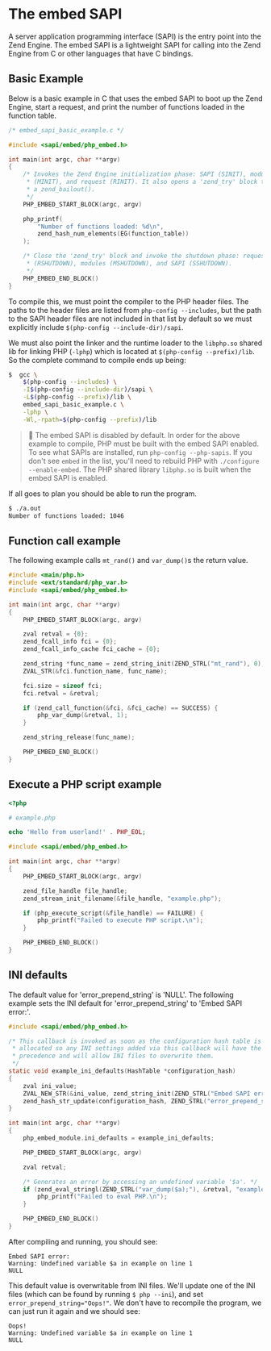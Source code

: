 # The embed SAPI

A server application programming interface (SAPI) is the entry point into the Zend Engine. The embed SAPI is a lightweight SAPI for calling into the Zend Engine from C or other languages that have C bindings.

## Basic Example

Below is a basic example in C that uses the embed SAPI to boot up the Zend Engine, start a request, and print the number of functions loaded in the function table.

```c
/* embed_sapi_basic_example.c */

#include <sapi/embed/php_embed.h>

int main(int argc, char **argv)
{
	/* Invokes the Zend Engine initialization phase: SAPI (SINIT), modules
	 * (MINIT), and request (RINIT). It also opens a 'zend_try' block to catch
	 * a zend_bailout().
	 */
	PHP_EMBED_START_BLOCK(argc, argv)

	php_printf(
		"Number of functions loaded: %d\n",
		zend_hash_num_elements(EG(function_table))
	);

	/* Close the 'zend_try' block and invoke the shutdown phase: request
	 * (RSHUTDOWN), modules (MSHUTDOWN), and SAPI (SSHUTDOWN).
	 */
	PHP_EMBED_END_BLOCK()
}
```

To compile this, we must point the compiler to the PHP header files. The paths to the header files are listed from `php-config --includes`, but the path to the SAPI header files are not included in that list by default so we must explicitly include `$(php-config --include-dir)/sapi`.

We must also point the linker and the runtime loader to the `libphp.so` shared lib for linking PHP (`-lphp`) which is located at `$(php-config --prefix)/lib`. So the complete command to compile ends up being:

```bash
$  gcc \
	$(php-config --includes) \
	-I$(php-config --include-dir)/sapi \
	-L$(php-config --prefix)/lib \
	embed_sapi_basic_example.c \
	-lphp \
	-Wl,-rpath=$(php-config --prefix)/lib
```

> :memo: The embed SAPI is disabled by default. In order for the above example to compile, PHP must be built with the embed SAPI enabled. To see what SAPIs are installed, run `php-config --php-sapis`. If you don't see `embed` in the list, you'll need to rebuild PHP with `./configure --enable-embed`. The PHP shared library `libphp.so` is built when the embed SAPI is enabled.

If all goes to plan you should be able to run the program.

```bash
$ ./a.out 
Number of functions loaded: 1046
```

## Function call example

The following example calls `mt_rand()` and `var_dump()`s the return value.

```c
#include <main/php.h>
#include <ext/standard/php_var.h>
#include <sapi/embed/php_embed.h>

int main(int argc, char **argv)
{
	PHP_EMBED_START_BLOCK(argc, argv)

	zval retval = {0};
	zend_fcall_info fci = {0};
	zend_fcall_info_cache fci_cache = {0};

	zend_string *func_name = zend_string_init(ZEND_STRL("mt_rand"), 0);
	ZVAL_STR(&fci.function_name, func_name);

	fci.size = sizeof fci;
	fci.retval = &retval;

	if (zend_call_function(&fci, &fci_cache) == SUCCESS) {
		php_var_dump(&retval, 1);
	}

	zend_string_release(func_name);

	PHP_EMBED_END_BLOCK()
}
```

## Execute a PHP script example

```php
<?php

# example.php

echo 'Hello from userland!' . PHP_EOL;
```

```c
#include <sapi/embed/php_embed.h>

int main(int argc, char **argv)
{
	PHP_EMBED_START_BLOCK(argc, argv)

	zend_file_handle file_handle;
	zend_stream_init_filename(&file_handle, "example.php");

	if (php_execute_script(&file_handle) == FAILURE) {
		php_printf("Failed to execute PHP script.\n");
	}

	PHP_EMBED_END_BLOCK()
}
```

## INI defaults

The default value for 'error_prepend_string' is 'NULL'. The following example sets the INI default for 'error_prepend_string' to 'Embed SAPI error:'.

```c
#include <sapi/embed/php_embed.h>

/* This callback is invoked as soon as the configuration hash table is
 * allocated so any INI settings added via this callback will have the lowest
 * precedence and will allow INI files to overwrite them.
 */
static void example_ini_defaults(HashTable *configuration_hash)
{
	zval ini_value;
	ZVAL_NEW_STR(&ini_value, zend_string_init(ZEND_STRL("Embed SAPI error:"), /* persistent */ 1));
	zend_hash_str_update(configuration_hash, ZEND_STRL("error_prepend_string"), &ini_value);
}

int main(int argc, char **argv)
{
	php_embed_module.ini_defaults = example_ini_defaults;

	PHP_EMBED_START_BLOCK(argc, argv)

	zval retval;

	/* Generates an error by accessing an undefined variable '$a'. */
	if (zend_eval_stringl(ZEND_STRL("var_dump($a);"), &retval, "example") == FAILURE) {
		php_printf("Failed to eval PHP.\n");
	}

	PHP_EMBED_END_BLOCK()
}
```

After compiling and running, you should see:

```
Embed SAPI error:
Warning: Undefined variable $a in example on line 1
NULL
```

This default value is overwritable from INI files. We'll update one of the INI files (which can be found by running `$ php --ini`), and set `error_prepend_string="Oops!"`. We don't have to recompile the program, we can just run it again and we should see:

```
Oops!
Warning: Undefined variable $a in example on line 1
NULL
```
